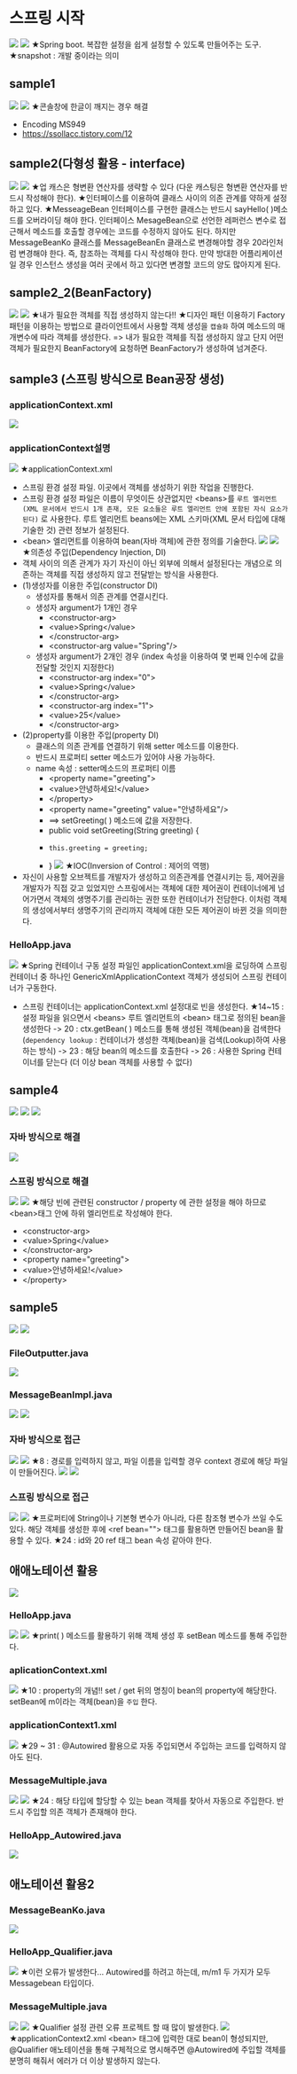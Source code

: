 # 스프링 시작
![](../image/Pasted%20image%2020240416094604.png)
![](../image/Pasted%20image%2020240416094611.png)
★Spring boot. 복잡한 설정을 쉽게 설정할 수 있도록 만들어주는 도구.
★snapshot : 개발 중이라는 의미


## sample1
![](../image/Pasted%20image%2020240416102859.png)
![](../image/Pasted%20image%2020240416100423.png)
★콘솔창에 한글이 깨지는 경우 해결
- Encoding MS949
- https://ssollacc.tistory.com/12

## sample2(다형성 활용 - interface)
![](../image/Pasted%20image%2020240416103619.png)
![](../image/Pasted%20image%2020240416104613.png)
★업 캐스은 형변환 연산자를 생략할 수 있다 (다운 캐스팅은 형변환 연산자를 반드시 작성해야 한다).
★인터페이스를 이용하여 클래스 사이의 의존 관계를 약하게 설정하고 있다.
★MesseageBean 인터페이스를 구현한 클래스는 반드시 sayHello( )메소드를 오버라이딩 해야 한다. 인터페이스 MesageBean으로 선언한 레퍼런스 변수로 접근해서 메소드를 호출할 경우에는 코드를 수정하지 않아도 된다. 하지만 MessageBeanKo 클래스를 MessageBeanEn 클래스로 변경해야할 경우 20라인처럼 변경해야 한다. 즉, 참조하는 객체를 다시 작성해야 한다. 만약 방대한 어플리케이션일 경우 인스턴스 생성을 여러 곳에서 하고 있다면 변경할 코드의 양도 많아지게 된다.


## sample2_2(BeanFactory)
![](../image/Pasted%20image%2020240416110444.png)
![](../image/Pasted%20image%2020240416110842.png)
★내가 필요한 객체를 직접 생성하지 않는다!!
★디자인 패턴 이용하기 Factory 패턴을 이용하는 방법으로 클라이언트에서 사용할 객체 생성을 `캡슐화` 하여 메소드의 매개변수에 따라 객체를 생성한다. => 내가 필요한 객체를 직접 생성하지 않고 단지 어떤 객체가 필요한지 BeanFactory에 요청하면 BeanFactory가 생성하여 넘겨준다.



## sample3 (스프링 방식으로 Bean공장 생성)
### applicationContext.xml
![](../image/Pasted%20image%2020240416112649.png)
### applicationContext설명
![](../image/Pasted%20image%2020240416113230.png)
★applicationContext.xml
- 스프링 환경 설정 파일. 이곳에서 객체를 생성하기 위한 작업을 진행한다.
- 스프링 환경 설정 파일은 이름이 무엇이든 상관없지만 \<beans>를 `루트 엘리먼트(XML 문서에서 반드시 1개 존재, 모든 요소들은 루트 엘리먼트 안에 포함된 자식 요소가 된다)` 로 사용한다. 루트 엘리먼트 beans에는 XML 스키마(XML 문서 타입에 대해 기술한 것) 관련 정보가 설정된다.
- \<bean> 엘리먼트를 이용하여 bean(자바 객체)에 관한 정의를 기술한다.
![](../image/Pasted%20image%2020240416122328.png)
![](../image/Pasted%20image%2020240416123034.png)
★의존성 주입(Dependency Injection, DI)
-  객체 사이의 의존 관계가 자기 자신이 아닌 외부에 의해서 설정된다는 개념으로 의존하는 객체를 직접 생성하지 않고 전달받는 방식을 사용한다.
- (1)생성자를 이용한 주입(constructor DI)
  - 생성자를 통해서 의존 관계를 연결시킨다.
  - 생성자 argument가 1개인 경우
    - \<constructor-arg>
    -   \<value>Spring\</value>
    - \</constructor-arg>
    - \<constructor-arg value="Spring"/>
  - 생성자 argument가 2개인 경우 (index 속성을 이용하여 몇 번째 인수에 값을 전달할 것인지 지정한다)
    - \<constructor-arg index="0">
    -   \<value>Spring\</value>
    - \</constructor-arg>
    - \<constructor-arg index="1">
    -   \<value>25\</value>
    - \</constructor-arg>
- (2)property를 이용한 주입(property DI)
  - 클래스의 의존 관계를 연결하기 위해 setter 메소드를 이용한다.
  - 반드시 프로퍼티 setter 메소드가 있어야 사용 가능하다.
  - name 속성 : setter메소드의 프로퍼티 이름
    - \<property name="greeting">
    -   \<value>안녕하세요!\</value>
    - \</property>
    - \<property name="greeting" value="안녕하세요"/>
    - ==> setGreeting( ) 메소드에 값을 저장한다.
    - public void setGreeting(String greeting) {
    -     this.greeting = greeting;
    - }
![](../image/Pasted%20image%2020240416113830.png)
★IOC(Inversion of Control : 제어의 역행)
- 자신이 사용할 오브젝트를 개발자가 생성하고 의존관계를 연결시키는 등, 제어권을 개발자가 직접 갖고 있었지만 스프링에서는 객체에 대한 제어권이 컨테이너에게 넘어가면서 객체의 생명주기를 관리하는 권한 또한 컨테이너가 전담한다. 이처럼 객체의 생성에서부터 생명주기의 관리까지 객체에 대한 모든 제어권이 바뀐 것을 의미한다.

### HelloApp.java
![](../image/Pasted%20image%2020240416114431.png)
★Spring 컨테이너 구동 설정 파일인 applicationContext.xml을 로딩하여 스프링 컨테이너 중 하나인 GenericXmlApplicationContext 객체가 생성되어 스프링 컨테이너가 구동한다.
- 스프링 컨테이너는 applicationContext.xml 설정대로 빈을 생성한다.
★14~15 : 설정 파일을 읽으면서 \<beans> 루트 엘리먼트의 \<bean> 태그로 정의된 bean을 생성한다 -> 20 : ctx.getBean( ) 메소드를 통해 생성된 객체(bean)을 검색한다(`dependency lookup` : 컨테이너가 생성한 객체(bean)을 검색(Lookup)하여 사용하는 방식) -> 23 : 해당 bean의 메소드를 호출한다 -> 26 : 사용한 Spring 컨테이너를 닫는다 (더 이상 bean 객체를 사용할 수 없다)



## sample4
![](../image/Pasted%20image%2020240416120157.png)
![](../image/Image20240416120210.gif)
![](../image/Pasted%20image%2020240416120318.png)

### 자바 방식으로 해결
![](../image/Pasted%20image%2020240416121740.png)


### 스프링 방식으로 해결
![](../image/Pasted%20image%2020240416124348.png)
![](../image/Pasted%20image%2020240416124608.png)
★해당 빈에 관련된 constructor / property 에 관한 설정을 해야 하므로 \<bean>태그 안에 하위 엘리먼트로 작성해야 한다.
- \<constructor-arg>
-   \<value>Spring\</value>
- \</constructor-arg>
- \<property name="greeting">
-   \<value>안녕하세요!\</value>
- \</property>


## sample5
![](../image/Image20240416151253.gif)
![](../image/Pasted%20image%2020240416151708.png)

### FileOutputter.java
![](../image/Pasted%20image%2020240416151913.png)


### MessageBeanImpl.java
![](../image/Pasted%20image%2020240416152613.png)
![](../image/Pasted%20image%2020240416153132.png)


### 자바 방식으로 접근
![](../image/Pasted%20image%2020240416153539.png)
![](../image/Pasted%20image%2020240416154132.png)
★8 : 경로를 입력하지 않고, 파일 이름을 입력할 경우 context 경로에 해당 파일이 만들어진다.
![](../image/Pasted%20image%2020240416154733.png)
![](../image/Pasted%20image%2020240416154724.png)


### 스프링 방식으로 접근
![](../image/Pasted%20image%2020240416154754.png)
![](../image/Pasted%20image%2020240416160727.png)
★프로퍼티에 String이나 기본형 변수가 아니라, 다른 참조형 변수가 쓰일 수도 있다. 해당 객체를 생성한 후에 \<ref  bean=""> 태그를 활용하면 만들어진 bean을 활용할 수 있다.
★24 : id와 20 ref 태그 bean 속성 같아야 한다.



## 애애노테이션 활용
![](../image/Pasted%20image%2020240416163137.png)


### HelloApp.java
![](../image/Pasted%20image%2020240416163734.png)
![](../image/Pasted%20image%2020240416164315.png)
★print( ) 메소드를 활용하기 위해 객체 생성 후 setBean 메소드를 통해 주입한다.


### aplicationContext.xml
![](../image/Pasted%20image%2020240416170238.png)
★10 : property의 개념!! set / get 뒤의 명칭이 bean의 property에 해당한다. setBean에 m이라는 객체(bean)을 `주입` 한다.


### applicationContext1.xml
![](../image/Pasted%20image%2020240416171119.png)
★29 ~ 31 : @Autowired 활용으로 자동 주입되면서 주입하는 코드를 입력하지 않아도 된다.

### MessageMultiple.java
![](../image/Pasted%20image%2020240416171928.png)
![](../image/Pasted%20image%2020240416171831.png)
★24 : 해당 타입에 할당할 수 있는 bean 객체를 찾아서 자동으로 주입한다. 반드시 주입할 의존 객체가 존재해야 한다.


### HelloApp_Autowired.java
![](../image/Pasted%20image%2020240416172629.png)


## 애노테이션 활용2
### MessageBeanKo.java
![](../image/Pasted%20image%2020240416173450.png)


### HelloApp_Qualifier.java
![](../image/Pasted%20image%2020240416174138.png)
★이런 오류가 발생한다...  Autowired를 하려고 하는데, m/m1 두 가지가 모두 Messagebean 타입이다.


### MessageMultiple.java
![](../image/Pasted%20image%2020240416174917.png)
![](../image/Pasted%20image%2020240416174451.png)
★Qualifier 설정 관련 오류 프로젝트 할 때 많이 발생한다.
![](../image/Pasted%20image%2020240416174555.png)
★applicationContext2.xml \<bean> 태그에 입력한 대로 bean이 형성되지만, @Qualifier 애노테이션을 통해 구체적으로 명시해주면 @Autowired에 주입할 객체를 분명히 해줘서 에러가 더 이상 발생하지 않는다.
